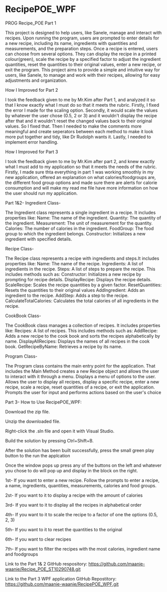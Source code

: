# RecipePOE_WPF

PROG Recipe_POE Part 1

This project is designed to help users, like Sanele, manage and interact with recipes. Upon running the program, users are prompted to enter details for a new recipe, including its name, ingredients with quantities and measurements, and the preparation steps. Once a recipe is entered, users can choose from several options. They can display the recipe in a printed colour(green), scale the recipe by a specified factor to adjust the ingredient quantities, reset the quantities to their original values, enter a new recipe, or exit the program. This project aims to provide a simple and intuitive way for users, like Sanele, to manage and work with their recipes, allowing for easy adjustments and organization.

How I Improved for Part 2

I took the feedback given to me by Mr.Kim after Part 1, and analyzed it so that I know exactly what I must do so that it meets the rubric. Firstly, I fixed the error I made for the scaling option. Secondly, it would scale the values by whatever the user chose (0.5, 2 or 3) and it wouldn't display the recipe after that and it wouldn't reset the changed values back to their original values. So I fixed that. Then I needed to make the comments more meaningful and create seperators between each method to make it look more put together and tidy, like Dr Rudolph wants it. Lastly, I needed to implement error handling.

How I Improved for Part 3

I took the feedback given to me by Mr.Kim after part 2, and knew exactly what I must add to my application so that it meets the needs of the rubric. Firstly, I made sure thta everything in part 1 was working smoothly in my new application, offered an explanation on what calories/foodgroups are, the different food group options and made sure there are alerts for calorie consumption and will make my read me file have more information on how the user should run my application.

Part 1&2- Ingredient Class-

The Ingredient class represents a single ingredient in a recipe. It includes properties like: Name: The name of the ingredient. Quantity: The quantity of the ingredient. Measurement: The unit of measurement for the quantity. Calories: The number of calories in the ingredient. FoodGroup: The food group to which the ingredient belongs. Constructor: Initializes a new ingredient with specified details.

Recipe Class-

The Recipe class represents a recipe with ingredients and steps.It includes properties like: Name: The name of the recipe. Ingredients: A list of ingredients in the recipe. Steps: A list of steps to prepare the recipe. This includes methods such as: Constructor: Initializes a new recipe by prompting for recipe details. DisplayRecipe: Displays the recipe details. ScaleRecipe: Scales the recipe quantities by a given factor. ResetQuantities: Resets the quantities to their original values AddIngredient: Adds an ingredient to the recipe. AddStep: Adds a step to the recipe. CalculateTotalCalories: Calculates the total calories of all ingredients in the recipe.

CookBook Class-

The CookBook class manages a collection of recipes. It includes properties like: Recipes: A list of recipes. This includes methods such as: AddRecipe: Adds a new recipe to the cook book and sorts the recipes alphabetically by name. DisplayAllRecipes: Displays the names of all recipes in the cook book. GetRecipeByName: Retrieves a recipe by its name.

Program Class-

The Program class contains the main entry point for the application. That includes the Main Method creates a new Recipe object and allows the user to interact with it through a menu. Displays a menu of options to the user. Allows the user to display all recipes, display a specific recipe, enter a new recipe, scale a recipe, reset quantities of a recipe, or exit the application. Prompts the user for input and performs actions based on the user's choice

Part 3- How to Use RecipePOE_WPF:

Download the zip file.

Unzip the downloaded file.

Right-click the .sln file and open it with Visual Studio.

Build the solution by pressing Ctrl+Shift+B.

After the solution has been built successfully, press the small green play button to the run the applcation

Once the window pops up press any of the buttons on the left and whatever you chose to do will pop up and display in the block on the right.

1st- If you want to enter a new recipe. Follow the prompts to enter a recipe, a name, ingredients, quantities, measurements, calories and food groups.

2st- If you want to it to display a recipe with the amount of calories

3rd- If you want to it to display all the recipes in alphabetical order

4th- If you want to it to scale the recipe to a factor of one the options (0.5, 2, 3)

5th- If you want to it to reset the quantities to the original

6th- If you want to clear recipes

7th- If you want to filter the recipes with the most calories, ingredient name and foodgroups

Link to the Part 1& 2 GitHub respository: https://github.com/maanie-waanie/Recipe_POE_ST10290748.git

Link to the Part 3 WPF application GitHub Repostitory: https://github.com/maanie-waanie/RecipePOE_WPF.git

